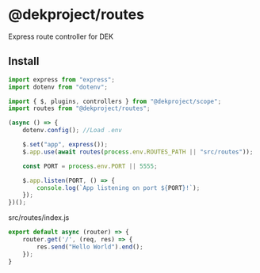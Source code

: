 # @dekproject/routes

Express route controller for DEK

## Install

```js
import express from "express";
import dotenv from "dotenv";

import { $, plugins, controllers } from "@dekproject/scope";
import routes from "@dekproject/routes";

(async () => {
    dotenv.config(); //Load .env

    $.set("app", express());
    $.app.use(await routes(process.env.ROUTES_PATH || "src/routes"));

    const PORT = process.env.PORT || 5555;

    $.app.listen(PORT, () => {
        console.log(`App listening on port ${PORT}!`);
    });
})();
```

src/routes/index.js
```js
export default async (router) => {
    router.get('/', (req, res) => {
        res.send("Hello World").end();
    });
}
```
